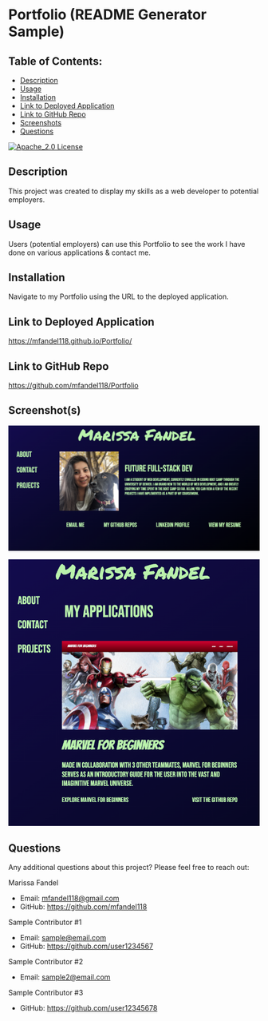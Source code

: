 # Portfolio (README Generator Sample)

## Table of Contents:

- [Description](#description)
- [Usage](#usage)
- [Installation](#installation)
- [Link to Deployed Application](#link-to-deployed-application)
- [Link to GitHub Repo](#link-to-github-repo)
- [Screenshots](#screenshots)
- [Questions](#questions)

[![Apache_2.0 License](https://img.shields.io/badge/License-Apache_2.0-blue.svg)](https://opensource.org/licenses/)

## Description

This project was created to display my skills as a web developer to potential employers.

## Usage

Users (potential employers) can use this Portfolio to see the work I have done on various applications & contact me.

## Installation

Navigate to my Portfolio using the URL to the deployed application.

## Link to Deployed Application

https://mfandel118.github.io/Portfolio/

## Link to GitHub Repo

https://github.com/mfandel118/Portfolio

## Screenshot(s)

![Screenshot](./assets/portfolio.png)

![Another Screenshot](./assets/portfolio2.png)

## Questions

Any additional questions about this project? Please feel free to reach out:

Marissa Fandel

- Email: mfandel118@gmail.com
- GitHub: https://github.com/mfandel118

Sample Contributor #1

- Email: sample@email.com
- GitHub: https://github.com/user1234567

Sample Contributor #2

- Email: sample2@email.com

Sample Contributor #3

- GitHub: https://github.com/user12345678
